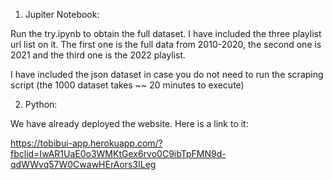 1. Jupiter Notebook:

Run the try.ipynb to obtain the full dataset. I have included the three playlist url list on it. The first one is the full data from 2010-2020, the second one is 2021 and the third one is the 2022 playlist. 

I have included the json dataset in case you do not need to run the scraping script (the 1000 dataset takes ~~ 20 minutes to execute)

2. Python:

We have already deployed the website. Here is a link to it:

https://tobibui-app.herokuapp.com/?fbclid=IwAR1UaE0o3WMKtGex6rvo0C9ibTpFMN9d-qdWWvq57W0CwawHErAors3ILeg
